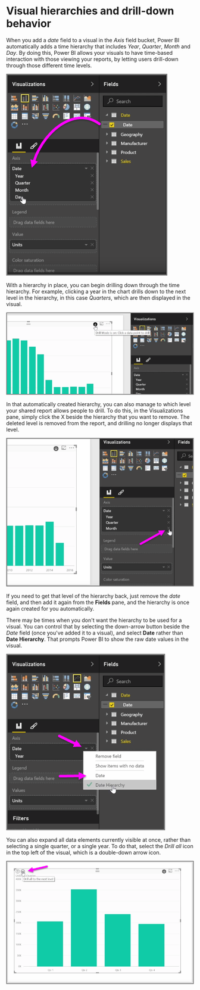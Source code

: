 <properties
   pageTitle="Visual hierarchies and drill-down"
   description="Learn to drill into hierarchies, and manage how levels are shared"
   services="powerbi"
   documentationCenter=""
   authors="davidiseminger"
   manager="erikre"
   backup=""
   editor=""
   tags=""
   qualityFocus="no"
   qualityDate=""
   featuredVideoId="q8WDUAiTGeU"
   courseDuration="5m"/>

<tags
   ms.service="powerbi"
   ms.devlang="NA"
   ms.topic="get-started-article"
   ms.tgt_pltfrm="NA"
   ms.workload="powerbi"
   ms.date="06/06/2017"
   ms.author="davidi"/>

# Visual hierarchies and drill-down behavior

When you add a *date* field to a visual in the *Axis* field bucket, Power BI automatically adds a time hierarchy that includes *Year*, *Quarter*, *Month* and *Day*. By doing this, Power BI allows your visuals to have time-based interaction with those viewing your reports, by letting users drill-down through those different time levels.

![](media/powerbi-learning-3-11g-visual-hierarchies-drilling/3-11g_1.png)

With a hierarchy in place, you can begin drilling down through the time hierarchy. For example, clicking a year in the chart drills down to the next level in the hierarchy, in this case *Quarters*, which are then displayed in the visual.

![](media/powerbi-learning-3-11g-visual-hierarchies-drilling/3-11g_2.png)

In that automatically created hierarchy, you can also manage to which level your shared report allows people to drill. To do this, in the Visualizations pane, simply click the X beside the hierarchy that you want to remove. The deleted level is removed from the report, and drilling no longer displays that level.

![](media/powerbi-learning-3-11g-visual-hierarchies-drilling/3-11g_3.png)

If you need to get that level of the hierarchy back, just remove the *date* field, and then add it again from the **Fields** pane, and the hierarchy is once again created for you automatically.

There may be times when you don't want the hierarchy to be used for a visual. You can control that by selecting the down-arrow button beside the *Date* field (once you've added it to a visual), and select **Date** rather than **Date Hierarchy**. That prompts Power BI to show the raw date values in the visual.

![](media/powerbi-learning-3-11g-visual-hierarchies-drilling/3-11g_4.png)

You can also expand all data elements currently visible at once, rather than selecting a single quarter, or a single year. To do that, select the *Drill all* icon in the top left of the visual, which is a double-down arrow icon.

![](media/powerbi-learning-3-11g-visual-hierarchies-drilling/3-11g_5.png)
